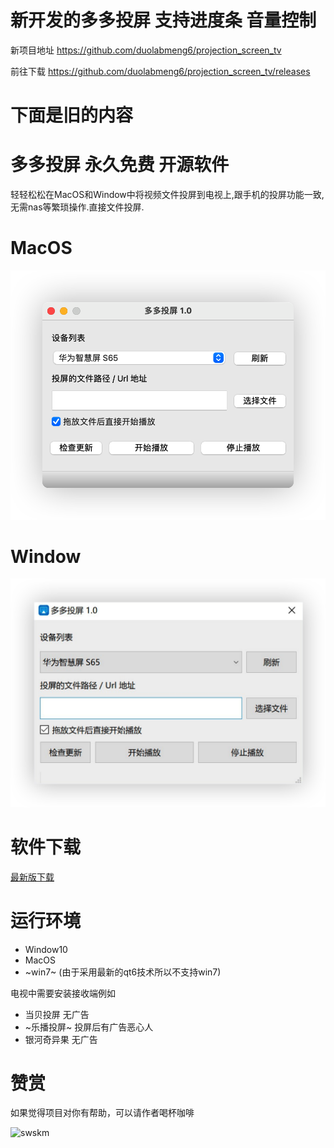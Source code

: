 # 新开发的多多投屏 支持进度条 音量控制 

新项目地址 https://github.com/duolabmeng6/projection_screen_tv

前往下载 https://github.com/duolabmeng6/projection_screen_tv/releases


# 下面是旧的内容
# 多多投屏 永久免费 开源软件

轻轻松松在MacOS和Window中将视频文件投屏到电视上,跟手机的投屏功能一致,无需nas等繁琐操作.直接文件投屏.

# MacOS
![image-20220730180009303](images/README/2022-07-31_12.42.45.png)
# Window
![image-20220730180009303](images/README/2022-07-31_12.40.17.png)

# 软件下载

[最新版下载](https://github.com/duolabmeng6/easy_to_tv/releases)

# 运行环境

* Window10
* MacOS
* ~win7~ (由于采用最新的qt6技术所以不支持win7)

电视中需要安装接收端例如

* 当贝投屏 无广告
* ~乐播投屏~ 投屏后有广告恶心人
* 银河奇异果 无广告


# 赞赏

如果觉得项目对你有帮助，可以请作者喝杯咖啡

![swskm](https://github.com/user-attachments/assets/83557145-89aa-4c34-9cbf-a6e31701b702)
